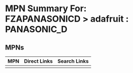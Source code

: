 



# MPN Summary For: FZAPANASONICD > adafruit : PANASONIC_D

## MPNs
  

|MPN|Direct Links|Search Links|
| :--- | :--- | :--- |
||||
